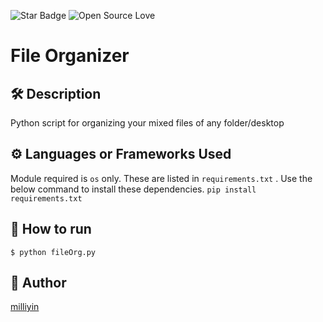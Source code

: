 <!--Please do not remove this part-->
![Star Badge](https://img.shields.io/static/v1?label=%F0%9F%8C%9F&message=If%20Useful&style=style=flat&color=BC4E99)
![Open Source Love](https://badges.frapsoft.com/os/v1/open-source.svg?v=103)

# File Organizer


## 🛠️ Description
Python script for organizing your mixed files of any folder/desktop

## ⚙️ Languages or Frameworks Used
Module required is `os` only.
These are listed in `requirements.txt` . Use the below command to install these dependencies.
```pip install requirements.txt```

## 🌟 How to run
```
$ python fileOrg.py
```

## 🤖 Author

[milliyin](https://github.com/milliyin)

